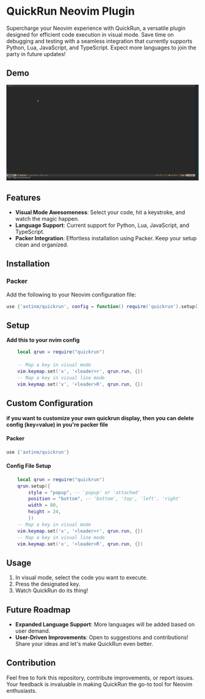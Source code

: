 # QuickRun Neovim Plugin

Supercharge your Neovim experience with QuickRun, a versatile plugin designed for efficient code execution in visual mode. Save time on debugging and testing with a seamless integration that currently supports Python, Lua, JavaScript, and TypeScript. Expect more languages to join the party in future updates!

## Demo

![QuickRun Demo](quickrun_showcase.gif)

## Features

- **Visual Mode Awesomeness**: Select your code, hit a keystroke, and watch the magic happen.
- **Language Support**: Current support for Python, Lua, JavaScript, and TypeScript.
- **Packer Integration**: Effortless installation using Packer. Keep your setup clean and organized.

## Installation

### Packer

Add the following to your Neovim configuration file:

```lua
use {'axtinm/quickrun', config = function() require('quickrun').setup() end}
```

## Setup
**Add this to your nvim config**
```lua
    local qrun = require("quickrun")

    -- Map a key in visual mode
    vim.keymap.set('x', '<leader>r', qrun.run, {})
    -- Map a key in visual line mode
    vim.keymap.set('x', '<leader>R', qrun.run, {})
```

## Custom Configuration
**if you want to customize your own quickrun display, then you can delete config (key=value) in you're packer file**
#### Packer
```lua
use {'axtinm/quickrun'}
```
#### Config File Setup
```lua
    local qrun = require("quickrun")
    qrun.setup({
        style = "popup", -- 'popup' or 'attached'
        position = "bottom", -- 'bottom', 'top', 'left', 'right'
        width = 80,
        height = 24,
        })
    -- Map a key in visual mode
    vim.keymap.set('x', '<leader>r', qrun.run, {})
    -- Map a key in visual line mode
    vim.keymap.set('x', '<leader>R', qrun.run, {})
```

## Usage

1. In visual mode, select the code you want to execute.
2. Press the designated key.
3. Watch QuickRun do its thing!

## Future Roadmap

- **Expanded Language Support**: More languages will be added based on user demand.
- **User-Driven Improvements**: Open to suggestions and contributions! Share your ideas and let's make QuickRun even better.

## Contribution

Feel free to fork this repository, contribute improvements, or report issues. Your feedback is invaluable in making QuickRun the go-to tool for Neovim enthusiasts.
